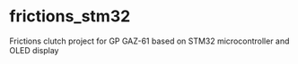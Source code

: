 # frictions_stm32

Frictions clutch project for GP GAZ-61 based on STM32 microcontroller and OLED display